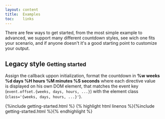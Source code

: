 ```yaml
---
layout: content
title:  Examples
toc:    links
---
```


There are few ways to get started, from the most simple example to advanced, we support many different countdown styles, see wich one fits your scenario, and if anyone doesn't it's a good starting point to customize your output.

Legacy style <small>Getting started</small>
-------------------------------------------

Assign the callback uppon initialization, format the countdown in **%w weeks %d days %H hours %M minutes %S seconds** where each directive value is displayed on his own DOM element, that matches the event key (`event.offset.{weeks, days, hours, ...}`) with the element class (`class='{weeks, days, hours, ...}'`).

{%include getting-started.html %}
{% highlight html linenos %}{%include getting-started.html %}{% endhighlight %}